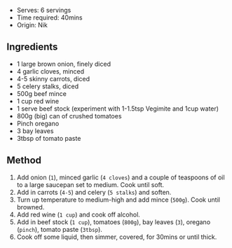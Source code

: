 * Serves: 6 servings
* Time required: 40mins
* Origin: Nik

## Ingredients
* 1 large brown onion, finely diced
* 4 garlic cloves, minced
* 4-5 skinny carrots, diced
* 5 celery stalks, diced
* 500g beef mince
* 1 cup red wine
* 1 serve beef stock (experiment with 1-1.5tsp Vegimite and 1cup water)
* 800g (big) can of crushed tomatoes
* Pinch oregano
* 3 bay leaves
* 3tbsp of tomato paste
## Method
1. Add onion (`1`), minced garlic (`4 cloves`) and a couple of teaspoons of oil to a large saucepan set to medium. Cook until soft.
1. Add in carrots (`4-5`) and celery (`5 stalks`) and soften.
1. Turn up temperature to medium-high and add mince (`500g`). Cook until browned.
1. Add red wine (`1 cup`) and cook off alcohol.
1. Add in beef stock (`1 cup`), tomatoes (`800g`), bay leaves (`3`), oregano (`pinch`), tomato paste (`3tbsp`).
1. Cook off some liquid, then simmer, covered, for 30mins or until thick.
